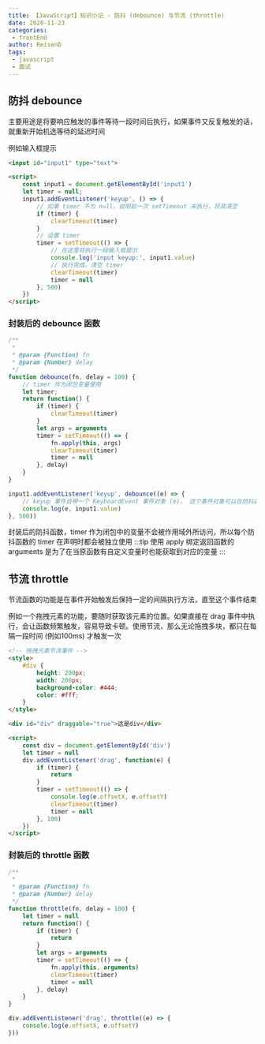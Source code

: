 ```yaml
---
title: 【JavaScript】知识小记 - 防抖 (debounce) 与节流 (throttle)
date: 2020-11-23
categories:
 - frontEnd
author: ReisenD
tags:
 - javascript
 - 面试
---
```


## 防抖 debounce

主要用途是将要响应触发的事件等待一段时间后执行，如果事件又反复触发的话，就重新开始机选等待的延迟时间

例如输入框提示
```html
<input id="input1" type="text">

<script>
    const input1 = document.getElementById('input1')
    let timer = null;
    input1.addEventListener('keyup', () => {
        // 如果 timer 不为 null，说明前一次 setTimeout 未执行，将其清空
        if (timer) {
            clearTimeout(timer)
        }
        // 设置 timer
        timer = setTimeout(() => {
            // 在这里将执行一段输入框提示
            console.log('input keyup:', input1.value)
            // 执行完成，清空 timer
            clearTimeout(timer)
            timer = null
        }, 500)
    })
</script>
```

### 封装后的 debounce 函数
```js
/**
 * 
 * @param {Function} fn
 * @param {Number} delay
 */
function debounce(fn, delay = 100) {
    // timer 作为闭包变量使用
    let timer;
    return function() {
        if (timer) {
            clearTimeout(timer)
        }
        let args = arguments
        timer = setTimeout(() => {
            fn.apply(this, args)
            clearTimeout(timer)
            timer = null
        }, delay)
    }
}

input1.addEventListener('keyup', debounce((e) => {
    // keyup 事件自带一个 KeyboardEvent 事件对象 (e)， 这个事件对象可以在防抖函数中被这样使用
    console.log(e, input1.value)
}, 500))
```
封装后的防抖函数，timer 作为闭包中的变量不会被作用域外所访问，所以每个防抖函数的 timer 在声明时都会被独立使用
:::tip
使用 apply 绑定返回函数的 arguments 是为了在当原函数有自定义变量时也能获取到对应的变量
:::


## 节流 throttle

节流函数的功能是在事件开始触发后保持一定的间隔执行方法，直至这个事件结束  

例如一个拖拽元素的功能，要随时获取该元素的位置。如果直接在 drag 事件中执行，会让函数频繁触发，容易导致卡顿。使用节流，那么无论拖拽多块，都只在每隔一段时间 (例如100ms) 才触发一次

```html
<!-- 拖拽元素节流事件 -->
<style>
    #div {
        height: 200px; 
        width: 200px;
        background-color: #444; 
        color: #fff;
    }
</style>

<div id="div" draggable="true">这是div</div>

<script>
    const div = document.getElementById('div')
    let timer = null
    div.addEventListener('drag', function(e) {
        if (timer) {
            return
        }
        timer = setTimeout(() => {
            console.log(e.offsetX, e.offsetY)
            clearTimeout(timer)
            timer = null
        }, 100)
    })
</script>
```

### 封装后的 throttle 函数
```js
/**
 * 
 * @param {Function} fn
 * @param {Number} delay
 */
function throttle(fn, delay = 100) {
    let timer = null
    return function() {
        if (timer) {
            return
        }
        let args = arguments
        timer = setTimeout(() => {
            fn.apply(this, arguments)
            clearTimeout(timer)
            timer = null
        }, delay)
    }
}

div.addEventListener('drag', throttle((e) => {
    console.log(e.offsetX, e.offsetY)
}))
```